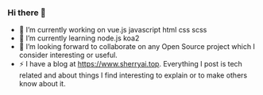 ### Hi there 👋

- 🔭 I’m currently working on vue.js javascript html css scss
- 🌱 I’m currently learning node.js koa2
- 🤔 I’m looking forward to collaborate on any Open Source project which I consider interesting or useful.
- ⚡ I have a blog at https://www.sherryai.top. Everything I post is tech related and about things I find interesting to explain or to make others know about it.

